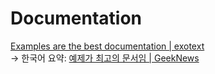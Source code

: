 # Documentation

[Examples are the best documentation | exotext](https://rakhim.exotext.com/examples-are-the-best-documentation) \
→ 한국어 요약:
[예제가 최고의 문서임 | GeekNews](https://news.hada.io/topic?id=23571)
